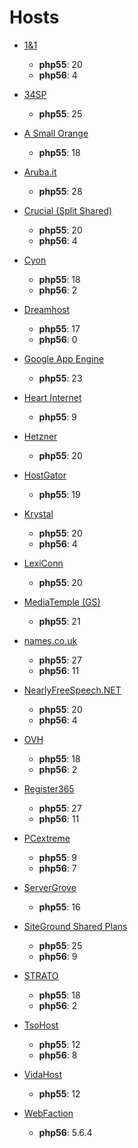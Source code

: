 # Hosts

- [1&1](http://www.1and1.com/web-hosting#info-list)
  * **php55**: 20
  * **php56**: 4

- [34SP](https://www.34sp.com/professional-hosting-specifications)
  * **php55**: 25

- [A Small Orange](https://asmallorange.com/hosting/shared/#tab-two)
  * **php55**: 18

- [Aruba.it](http://hosting.aruba.it/)
  * **php55**: 28

- [Crucial (Split Shared)](http://www.crucialwebhost.com/hosting/split-shared/)
  * **php55**: 20
  * **php56**: 4

- [Cyon](https://www.cyon.ch)
  * **php55**: 18
  * **php56**: 2

- [Dreamhost](http://www.dreamhost.com/hosting/shared/)
  * **php55**: 17
  * **php56**: 0

- [Google App Engine](https://cloud.google.com/appengine/)
  * **php55**: 23

- [Heart Internet](https://www.heartinternet.uk/web-hosting)
  * **php55**: 9

- [Hetzner](http://www.hetzner.de)
  * **php55**: 20

- [HostGator](http://www.hostgator.com/shared)
  * **php55**: 19

- [Krystal](https://krystal.co.uk/)
  * **php55**: 20
  * **php56**: 4

- [LexiConn](http://www.lexiconn.com/)
  * **php55**: 20

- [MediaTemple (GS)](http://mediatemple.net/webhosting/shared/)
  * **php55**: 21

- [names.co.uk](https://www.names.co.uk/web-hosting/)
  * **php55**: 27
  * **php56**: 11

- [NearlyFreeSpeech.NET](https://www.nearlyfreespeech.net/)
  * **php55**: 20
  * **php56**: 4

- [OVH](https://www.ovh.ie/web-hosting/)
  * **php55**: 18
  * **php56**: 2

- [Register365](https://www.register365.com/web-hosting/)
  * **php55**: 27
  * **php56**: 11

- [PCextreme](https://www.pcextreme.nl/en/webhosting/classic)
  * **php55**: 9
  * **php56**: 7

- [ServerGrove](http://servergrove.com/sharedhosting)
  * **php55**: 16
  
- [SiteGround Shared Plans](http://www.siteground.com/web-hosting.htm)
  * **php55**: 25
  * **php56**: 9

- [STRATO](http://www.strato.de)
  * **php55**: 18
  * **php56**: 2

- [TsoHost](https://www.tsohost.com)
  * **php55**: 12
  * **php56**: 8

- [VidaHost](https://www.vidahost.com/cloud-web-hosting)
  * **php55**: 12

- [WebFaction](https://www.webfaction.com)
  * **php56**: 5.6.4
